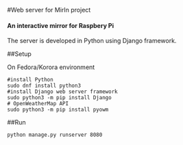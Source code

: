 #Web server for MirIn project
#### An interactive mirror for Raspbery Pi

The server is developed in Python using Django framework.

##Setup

On Fedora/Korora environment
```shell
#install Python
sudo dnf install python3
#install Django web server framework
sudo python3 -m pip install Django
# OpenWeatherMap API
sudo python3 -m pip install pyowm
```

##Run
```shell
python manage.py runserver 8080
```

